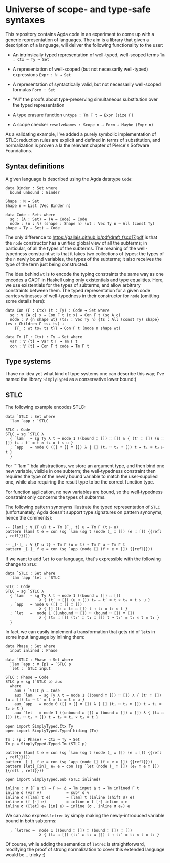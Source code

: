 Universe of scope- and type-safe syntaxes
=========================================

This repository contains Agda code in an experiment to come up with a
generic representation of languages. The aim is a library that given a
description of a language, will deliver the following functionality to
the user:

* An intrinsically typed representation of well-typed, well-scoped
  terms `Tm : Ctx → Ty → Set`

* A representation of well-scoped (but not necessarily well-typed)
  expressions `Expr : ℕ → Set`

* A representation of syntactically valid, but not necessarily
  well-scoped formulas `Form : Set`

* "All" the proofs about type-preserving simultaneous substitution
  over the typed representation

* A type erasure function `untype : Tm Γ t → Expr (size Γ)`

* A scope checker `resolveNames : Scope n → Form → Maybe (Expr n)`

As a validating example, I've added a purely symbolic implementation
of STLC: reduction rules are explicit and defined in terms of
substitution, and normalization is proven a la the relevant chapter of
Pierce's Software Foundations.

Syntax definitions
------------------

A given language is described using the Agda datatype `Code`:

```
data Binder : Set where
  bound unbound : Binder

Shape : ℕ → Set
Shape n = List (Vec Binder n)

data Code : Set₁ where
  sg : (A : Set) → (A → Code) → Code
  node : (n : ℕ) (shape : Shape n) (wt : Vec Ty n → All (const Ty) shape → Ty → Set) → Code
```

The only difference to https://gallais.github.io/pdf/draft_fscd17.pdf
is that the `node` constructor has a unified global view of all the
subterms; in particular, of all the types of the subterms. The meaning
of the well-typedness constraint `wt` is that it takes two collections
of types: the types of the `n` newly bound variables, the types of the
subterms; it also receives the type of the term just being
constructed.

The idea behind `wt` is to encode the typing constraints the same way
as one encodes a GADT in Haskell using only existentials and type
equalities. Here, we use existentials for the types of subterms, and
allow arbitrary constraints between them. The typed representation for
a given code carries witnesses of well-typedness in their constructor
for `node` (omitting some details here):

```
data Con (Γ : Ctx) (t : Ty) : Code → Set where
  sg : ∀ {A c} x → Con Γ t (c x) → Con Γ t (sg A c)
  node : ∀ {n shape wt} (ts₀ : Vec Ty n) {ts : All (const Ty) shape} (es : Children Γ ts₀ ts) →
    {{_ : wt ts₀ ts t}} → Con Γ t (node n shape wt)

data Tm (Γ : Ctx) : Ty → Set where
  var : ∀ {t} → Var t Γ → Tm Γ t
  con : ∀ {t} → Con Γ t code → Tm Γ t
```

Type systems
------------

I have no idea yet what kind of type systems one can describe this
way; I've named the library `SimplyTyped` as a conservative lower
bound:)

STLC
----

The following example encodes STLC:

```
data `STLC : Set where
  `lam `app : `STLC

STLC : Code
STLC = sg `STLC λ
  { `lam   → sg Ty λ t → node 1 ((bound ∷ []) ∷ []) λ { (t′ ∷ []) (u ∷ []) t₀ → t′ ≡ t × t₀ ≡ t ▷ u }
  ; `app   → node 0 ([] ∷ [] ∷ []) λ { [] (t₁ ∷ t₂ ∷ []) t → t₁ ≡ t₂ ▷ t }
  }
```

For ````lam```bda abstractions, we store an argument type, and then
bind one new variable, visible in one subterm; the well-typedness
constraint then requires the type of the newly bound variable to match
the user-supplied one, while also requiring the result type to be the
correct function type.

For function `app`lication, no new variables are bound, so the
well-typedness constraint only concerns the types of subterms.

The following pattern synonyms illustrate the typed representation of
`STLC` (unfortunately, Agda doesn't support type signatures on pattern
synonyms, hence the comments):

```
-- [lam] : ∀ {Γ u} t → Tm (Γ , t) u → Tm Γ (t ▷ u)
pattern [lam] t e = con (sg `lam (sg t (node (_ ∷ []) (e ∷ []) {{refl , refl}})))

-- _[·]_ : ∀ {Γ u t} → Tm Γ (u ▷ t) → Tm Γ u → Tm Γ t
pattern _[·]_ f e = con (sg `app (node [] (f ∷ e ∷ []) {{refl}}))
```

If we want to add `let` to our language, that's expressible with the
following change to `STLC`:

```
data `STLC : Set where
  `lam `app `let : `STLC

STLC : Code
STLC = sg `STLC λ
  { `lam   → sg Ty λ t → node 1 ((bound ∷ []) ∷ [])
               λ { (t′ ∷ []) (u ∷ []) t₀ → t′ ≡ t × t₀ ≡ t ▷ u }
  ; `app   → node 0 ([] ∷ [] ∷ [])
               λ { [] (t₁ ∷ t₂ ∷ []) t → t₁ ≡ t₂ ▷ t }
  ; `let   →  node 1 ((unbound ∷ []) ∷ (bound ∷ []) ∷ [])
               λ { (t₀ ∷ []) (t₀′ ∷ t₁ ∷ []) t → t₀′ ≡ t₀ × t ≡ t₁ }
  }
```

In fact, we can easily implement a transformation that gets rid of
`let`s in some input language by inlining them:

```
data Phase : Set where
  input inlined : Phase

data `STLC : Phase → Set where
  `lam `app : ∀ {p} → `STLC p
  `let : `STLC input

STLC : Phase → Code
STLC p = sg (`STLC p) aux
  where
    aux : `STLC p → Code
    aux `lam   = sg Ty λ t → node 1 ((bound ∷ []) ∷ []) λ { (t′ ∷ []) (u ∷ []) t₀ → t′ ≡ t × t₀ ≡ t ▷ u }
    aux `app   = node 0 ([] ∷ [] ∷ []) λ { [] (t₁ ∷ t₂ ∷ []) t → t₁ ≡ t₂ ▷ t }
    aux `let   = node 1 ((unbound ∷ []) ∷ (bound ∷ []) ∷ []) λ { (t₀ ∷ []) (t₁ ∷ t₂ ∷ []) t → t₀ ≡ t₁ × t₂ ≡ t }

open import SimplyTyped.Ctx Ty
open import SimplyTyped.Typed hiding (Tm)

Tm : (p : Phase) → Ctx → Ty → Set
Tm p = SimplyTyped.Typed.Tm (STLC p)

pattern [lam] t e = con (sg `lam (sg t (node (_ ∷ []) (e ∷ []) {{refl , refl}})))
pattern _[·]_ f e = con (sg `app (node [] (f ∷ e ∷ []) {{refl}}))
pattern [let]_[in]_ e₀ e = con (sg `let (node (_ ∷ []) (e₀ ∷ e ∷ []) {{refl , refl}}))

open import SimplyTyped.Sub (STLC inlined)

inline : ∀ {Γ Δ t} → Γ ⊢⋆ Δ → Tm input Δ t → Tm inlined Γ t
inline σ (var v)           = subᵛ σ v
inline σ ([lam] t e)       = [lam] t (inline (shift σ) e)
inline σ (f [·] e)         = inline σ f [·] inline σ e
inline σ ([let] e₀ [in] e) = inline (σ , inline σ e₀) e
```

We can also express `letrec` by simply making the newly-introduced variable
bound in both subterms:

```
  ; `letrec →  node 1 ((bound ∷ []) ∷ (bound ∷ []) ∷ [])
               λ { (t₀ ∷ []) (t₀′ ∷ t₁ ∷ []) t → t₀′ ≡ t₀ × t ≡ t₁ }
```

Of course, while adding the semantics of `letrec` is straightforward,
modifying the proof of strong normalization to cover this extended
language would be... tricky :)
